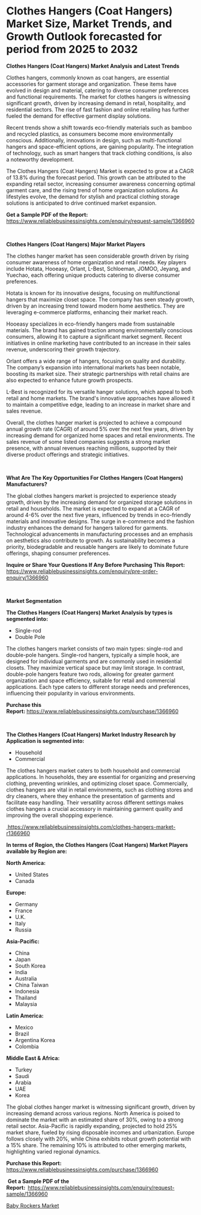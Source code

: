 <p><h1>Clothes Hangers (Coat Hangers) Market Size, Market Trends, and Growth Outlook forecasted for period from 2025 to 2032</h1></p><p><strong>Clothes Hangers (Coat Hangers) Market Analysis and Latest Trends</strong></p>
<p><p>Clothes hangers, commonly known as coat hangers, are essential accessories for garment storage and organization. These items have evolved in design and material, catering to diverse consumer preferences and functional requirements. The market for clothes hangers is witnessing significant growth, driven by increasing demand in retail, hospitality, and residential sectors. The rise of fast fashion and online retailing has further fueled the demand for effective garment display solutions.</p><p>Recent trends show a shift towards eco-friendly materials such as bamboo and recycled plastics, as consumers become more environmentally conscious. Additionally, innovations in design, such as multi-functional hangers and space-efficient options, are gaining popularity. The integration of technology, such as smart hangers that track clothing conditions, is also a noteworthy development.</p><p>The Clothes Hangers (Coat Hangers) Market is expected to grow at a CAGR of 13.8% during the forecast period. This growth can be attributed to the expanding retail sector, increasing consumer awareness concerning optimal garment care, and the rising trend of home organization solutions. As lifestyles evolve, the demand for stylish and practical clothing storage solutions is anticipated to drive continued market expansion.</p></p>
<p><strong>Get a Sample PDF of the Report:&nbsp;</strong> <a href="https://www.reliablebusinessinsights.com/enquiry/request-sample/1366960?utm_campaign=3053&utm_medium=2&utm_source=Github&utm_content=ia&utm_term=05042025&utm_id=clothes-hangers-coat-hangers">https://www.reliablebusinessinsights.com/enquiry/request-sample/1366960</a></p>
<p>&nbsp;</p>
<p><strong>Clothes Hangers (Coat Hangers) Major Market Players</strong></p>
<p><p>The clothes hanger market has seen considerable growth driven by rising consumer awareness of home organization and retail needs. Key players include Hotata, Hooeasy, Orlant, L-Best, Schloeman, JOMOO, Jeyang, and Yuechao, each offering unique products catering to diverse consumer preferences.</p><p>Hotata is known for its innovative designs, focusing on multifunctional hangers that maximize closet space. The company has seen steady growth, driven by an increasing trend toward modern home aesthetics. They are leveraging e-commerce platforms, enhancing their market reach.</p><p>Hooeasy specializes in eco-friendly hangers made from sustainable materials. The brand has gained traction among environmentally conscious consumers, allowing it to capture a significant market segment. Recent initiatives in online marketing have contributed to an increase in their sales revenue, underscoring their growth trajectory.</p><p>Orlant offers a wide range of hangers, focusing on quality and durability. The company’s expansion into international markets has been notable, boosting its market size. Their strategic partnerships with retail chains are also expected to enhance future growth prospects.</p><p>L-Best is recognized for its versatile hanger solutions, which appeal to both retail and home markets. The brand's innovative approaches have allowed it to maintain a competitive edge, leading to an increase in market share and sales revenue.</p><p>Overall, the clothes hanger market is projected to achieve a compound annual growth rate (CAGR) of around 5% over the next few years, driven by increasing demand for organized home spaces and retail environments. The sales revenue of some listed companies suggests a strong market presence, with annual revenues reaching millions, supported by their diverse product offerings and strategic initiatives.</p></p>
<p>&nbsp;</p>
<p><strong>What Are The Key Opportunities For Clothes Hangers (Coat Hangers) Manufacturers?</strong></p>
<p><p>The global clothes hangers market is projected to experience steady growth, driven by the increasing demand for organized storage solutions in retail and households. The market is expected to expand at a CAGR of around 4-6% over the next five years, influenced by trends in eco-friendly materials and innovative designs. The surge in e-commerce and the fashion industry enhances the demand for hangers tailored for garments. Technological advancements in manufacturing processes and an emphasis on aesthetics also contribute to growth. As sustainability becomes a priority, biodegradable and reusable hangers are likely to dominate future offerings, shaping consumer preferences.</p></p>
<p><strong>Inquire or Share Your Questions If Any Before Purchasing This Report:</strong> <a href="https://www.reliablebusinessinsights.com/enquiry/pre-order-enquiry/1366960?utm_campaign=3053&utm_medium=2&utm_source=Github&utm_content=ia&utm_term=05042025&utm_id=clothes-hangers-coat-hangers">https://www.reliablebusinessinsights.com/enquiry/pre-order-enquiry/1366960</a></p>
<p>&nbsp;</p>
<p><strong>Market Segmentation</strong></p>
<p><strong>The Clothes Hangers (Coat Hangers) Market Analysis by types is segmented into:</strong></p>
<p><ul><li>Single-rod</li><li>Double Pole</li></ul></p>
<p><p>The clothes hangers market consists of two main types: single-rod and double-pole hangers. Single-rod hangers, typically a simple hook, are designed for individual garments and are commonly used in residential closets. They maximize vertical space but may limit storage. In contrast, double-pole hangers feature two rods, allowing for greater garment organization and space efficiency, suitable for retail and commercial applications. Each type caters to different storage needs and preferences, influencing their popularity in various environments.</p></p>
<p><strong>Purchase this Report:&nbsp;</strong><a href="https://www.reliablebusinessinsights.com/purchase/1366960?utm_campaign=3053&utm_medium=2&utm_source=Github&utm_content=ia&utm_term=05042025&utm_id=clothes-hangers-coat-hangers">https://www.reliablebusinessinsights.com/purchase/1366960</a></p>
<p>&nbsp;</p>
<p><strong>The Clothes Hangers (Coat Hangers) Market Industry Research by Application is segmented into:</strong></p>
<p><ul><li>Household</li><li>Commercial</li></ul></p>
<p><p>The clothes hangers market caters to both household and commercial applications. In households, they are essential for organizing and preserving clothing, preventing wrinkles, and optimizing closet space. Commercially, clothes hangers are vital in retail environments, such as clothing stores and dry cleaners, where they enhance the presentation of garments and facilitate easy handling. Their versatility across different settings makes clothes hangers a crucial accessory in maintaining garment quality and improving the overall shopping experience.</p></p>
<p><a href="https://www.reliablebusinessinsights.com/clothes-hangers-market-r1366960?utm_campaign=3053&utm_medium=2&utm_source=Github&utm_content=ia&utm_term=05042025&utm_id=clothes-hangers-coat-hangers">&nbsp;https://www.reliablebusinessinsights.com/clothes-hangers-market-r1366960</a></p>
<p><strong>In terms of Region, the Clothes Hangers (Coat Hangers) Market Players available by Region are:</strong></p>
<p>
    <p> <strong> North America: </strong>
        <ul>
            <li>United States</li>
            <li>Canada</li>
        </ul>
        </p> 
    <p> <strong> Europe: </strong>
        <ul>
            <li>Germany</li>
            <li>France</li>
            <li>U.K.</li>
            <li>Italy</li>
            <li>Russia</li>
        </ul>
        </p> 
    <p> <strong> Asia-Pacific: </strong>
        <ul>
            <li>China</li>
            <li>Japan</li>
            <li>South Korea</li>
            <li>India</li>
            <li>Australia</li>
            <li>China Taiwan</li>
            <li>Indonesia</li>
            <li>Thailand</li>
            <li>Malaysia</li>
        </ul>
        </p> 
    <p> <strong> Latin America: </strong>
        <ul>
            <li>Mexico</li>
            <li>Brazil</li>
            <li>Argentina Korea</li>
            <li>Colombia</li>
        </ul>
        </p> 
    <p> <strong> Middle East & Africa: </strong>
        <ul>
            <li>Turkey</li>
            <li>Saudi</li>
            <li>Arabia</li>
            <li>UAE</li>
            <li>Korea</li>
        </ul>
    </p>
    </p>
<p><p>The global clothes hanger market is witnessing significant growth, driven by increasing demand across various regions. North America is poised to dominate the market with an estimated share of 30%, owing to a strong retail sector. Asia-Pacific is rapidly expanding, projected to hold 25% market share, fueled by rising disposable incomes and urbanization. Europe follows closely with 20%, while China exhibits robust growth potential with a 15% share. The remaining 10% is attributed to other emerging markets, highlighting varied regional dynamics.</p></p>
<p><strong>Purchase this Report: </strong><a href="https://www.reliablebusinessinsights.com/purchase/1366960?utm_campaign=3053&utm_medium=2&utm_source=Github&utm_content=ia&utm_term=05042025&utm_id=clothes-hangers-coat-hangers">https://www.reliablebusinessinsights.com/purchase/1366960</a></p>
<p>&nbsp;<strong>Get a Sample PDF of the Report:&nbsp;&nbsp;</strong><a href="https://www.reliablebusinessinsights.com/enquiry/request-sample/1366960?utm_campaign=3053&utm_medium=2&utm_source=Github&utm_content=ia&utm_term=05042025&utm_id=clothes-hangers-coat-hangers">https://www.reliablebusinessinsights.com/enquiry/request-sample/1366960</a></p>
<p><strong></strong></p>
<p><p><a href="https://github.com/supicweg/Market-Research-Report-List-1/blob/main/baby-rockers-market.md?utm_campaign=3053&utm_medium=2&utm_source=Github&utm_content=ia&utm_term=05042025&utm_id=clothes-hangers-coat-hangers">Baby Rockers Market</a></p></p>